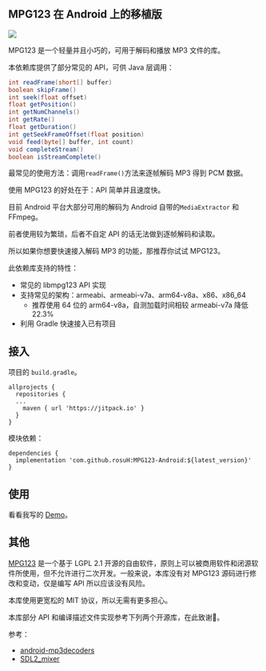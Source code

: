 ## MPG123 在 Android 上的移植版

[![](https://jitpack.io/v/rosuH/MPG123-Android.svg)](https://jitpack.io/#rosuH/MPG123-Android)

MPG123 是一个轻量并且小巧的，可用于解码和播放 MP3 文件的库。

本依赖库提供了部分常见的 API，可供 Java 层调用：

```java
int readFrame(short[] buffer)
boolean skipFrame()
int seek(float offset)
float getPosition()
int getNumChannels()
int getRate()
float getDuration()
int getSeekFrameOffset(float position)
void feed(byte[] buffer, int count)
void completeStream()
boolean isStreamComplete()
```

最常见的使用方法：调用`readFrame()`方法来逐帧解码 MP3 得到 PCM 数据。

使用 MPG123 的好处在于：API 简单并且速度快。

目前 Android 平台大部分可用的解码为 Android 自带的`MediaExtractor` 和 FFmpeg。

前者使用较为繁琐，后者不自定 API 的话无法做到逐帧解码和读取。

所以如果你想要快速接入解码 MP3 的功能，那推荐你试试 MPG123。

此依赖库支持的特性：

-   常见的 libmpg123 API 实现
-   支持常见的架构：armeabi、armeabi-v7a、arm64-v8a、x86、x86_64
    -   推荐使用 64 位的 arm64-v8a，自测加载时间相较 armeabi-v7a 降低 22.3%
-   利用 Gradle 快速接入已有项目

## 接入

项目的 `build.gradle`。

```
allprojects {
  repositories {
  ...
    maven { url 'https://jitpack.io' }
  }
}
```

模块依赖：

```
dependencies {
  implementation 'com.github.rosuH:MPG123-Android:${latest_version}'
}
```

## 使用

看看我写的 [Demo](https://github.com/rosuH/MPG123-Android/blob/master/app/src/main/java/me/rosuh/decoder/MainActivity.kt)。



## 其他

[MPG123](https://www.mpg123.de/) 是一个基于 LGPL 2.1 开源的自由软件，原则上可以被商用软件和闭源软件所使用，但不允许进行二次开发。一般来说，本库没有对 MPG123 源码进行修改和变动，仅是编写 API 所以应该没有风险。

本库使用更宽松的 MIT 协议，所以无需有更多担心。

本库部分 API 和编译描述文件实现参考下列两个开源库，在此致谢🙏。

参考：

-   [android-mp3decoders](https://github.com/thasmin/android-mp3decoders)
-   [SDL2_mixer](https://github.com/emscripten-ports/SDL2_mixer/)


